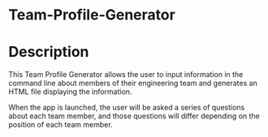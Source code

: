 # Team-Profile-Generator

# Description 
This Team Profile Generator allows the user to input information in the command line about members of their engineering team and generates an HTML file displaying the information.

When the app is launched, the user will be asked a series of questions about each team member, and those questions will differ depending on the position of each team member. 